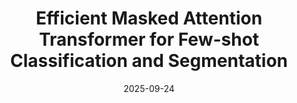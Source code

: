 ---
title: "Efficient Masked Attention Transformer for Few-shot Classification and Segmentation"
collection: publications
permalink: /publication/2025-emat
date: 2025-09-24
venue: "GCPR"
venue: "ICCV Workshop: Representation Learning with Very Limited Resources: When Data, Modalities, Labels, and Computing Resources are Scarce (LIMIT)"
authors: "D. Carrión-Ojeda, S. Roth, S. Schaub-Meyer"
oral: 
award: 
uri: 
project: https://visinf.github.io/emat
bibtex:
arxiv: https://arxiv.org/pdf/2507.23642
openpdf: 
supp:
teaser: images/2025_emat.png
videoresults: 
videotalk: 
poster:
code: https://github.com/visinf/emat
---	